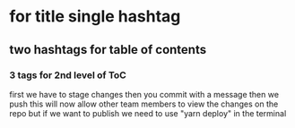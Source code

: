 # for title single hashtag
## two hashtags for table of contents
### 3 tags for 2nd level of ToC
first we have to stage changes
then you commit with a message
then we push 
this will now allow other team members to view the changes on the repo
but if we want to publish we need to use "yarn deploy" in the terminal
